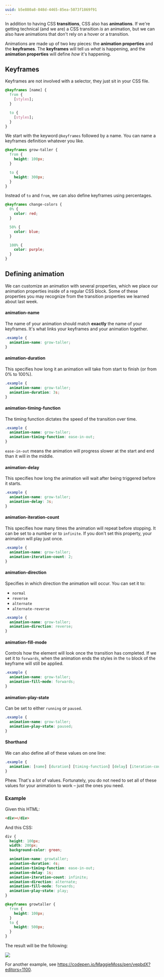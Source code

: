 ```yaml
---
uuid: b5e880a8-848d-4465-85ea-5073f1869f91
---
```


In addition to having CSS **transitions**, CSS also has **animations**. If we're getting technical (and we are) a CSS transition *is* an animation, but we can also have animations that don't rely on a hover or a transition.

Animations are made up of two key pieces: the **animation properties** and the **keyframes**. The **keyframes** will tell us _what_ is happening, and the **animation properties** will define _how_ it's happening.

## Keyframes

Keyframes are not involved with a selector, they just sit in your CSS file.

```css
@keyframes [name] {
  from {
    [styles];
  }

  to {
    [styles];
  }
}
```

We start with the keyword `@keyframes` followed by a name. You can name a keyframes definition whatever you like.

```css
@keyframes grow-taller {
  from {
    height: 100px;
  }

  to {
    height: 300px;
  }
}
```

Instead of `to` and `from`, we can also define keyframes using percentages.

```css
@keyframes change-colors {
  0% {
    color: red;
  }

  50% {
    color: blue;
  }

  100% {
    color: purple;
  }
}
```

## Defining animation

We can customize an animation with several properties, which we place our animation properties inside of a regular CSS block. Some of these properties you may recognize from the transition properties we learned about last week.

#### animation-name

The name of your animation should match **exactly** the name of your keyframes. It's what links your keyframes and your animation together.

```css
.example {
  animation-name: grow-taller;    
}
```

#### animation-duration

This specifies how long it an animation will take from start to finish (or from 0% to 100%).

```css
.example {
  animation-name: grow-taller;
  animation-duration: 3s;
}
```

#### animation-timing-function

The timing function dictates the speed of the transition over time.

```css
.example {
  animation-name: grow-taller;
  animation-timing-function: ease-in-out;
}
```

`ease-in-out` means the animation will progress slower at the start and end than it will in the middle.

#### animation-delay

This specifies how long the animation will wait after being triggered before it starts.

```css
.example {
  animation-name: grow-taller;
  animation-delay: 3s;
}
```

#### animation-iteration-count

This specifies how many times the animation will repeat before stopping. It can be set to a number or to `infinite`. If you don't set this property, your animation will play just once.

```css
.example {
  animation-name: grow-taller;
  animation-iteration-count: 2;
}
```

#### animation-direction

Specifies in which direction the animation will occur. You can set it to:

- `normal`
- `reverse`
- `alternate`
- `alternate-reverse`

```css
.example {
  animation-name: grow-taller;
  animation-direction: reverse;
}
```

#### animation-fill-mode

Controls how the element will look once the transition has completed. If we set it to `forwards`, when the animation ends the styles in the `to` block of the keyframe will still be applied.

```css
.example {
  animation-name: grow-taller;
  animation-fill-mode: forwards;
}
```

#### animation-play-state

Can be set to either `running` or `paused`.

```css
.example {
  animation-name: grow-taller;
  animation-play-state: paused;
}
```

#### Shorthand

We can also define all of these values on one line:

```css
.example {
  animation: [name] [duration] [timing-function] [delay] [iteration-count] [direction] [fill-mode] [play-state];
}
```

Phew. That's a _lot_ of values. Fortunately, you do not need to set all of these values for your animation to work – just the ones you need.

### Example

Given this HTML:

```html
<div></div>
```

And this CSS:

```css
div {
  height: 100px;
  width: 200px;
  background-color: green;

  animation-name: growtaller;
  animation-duration: 4s;
  animation-timing-function: ease-in-out;
  animation-delay: 1s;
  animation-iteration-count: infinite;
  animation-direction: alternate;
  animation-fill-mode: forwards;
  animation-play-state: play;
}

@keyframes growtaller {
  from {
    height: 100px;
  }
  to {
    height: 500px;
  }
}
```

The result will be the following:

![](https://cl.ly/3B1O200B2628/Screen%20Recording%202017-10-01%20at%2004.56%20PM.gif)

For another example, see <https://codepen.io/MaggieMoss/pen/vepbdX?editors=1100>.
